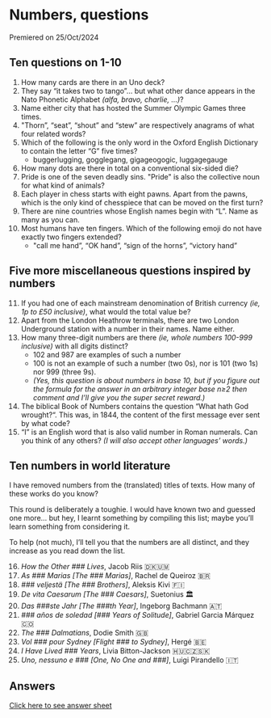 # Numbers, questions
Premiered on 25/Oct/2024

## Ten questions on 1-10
1. How many cards are there in an Uno deck?
2. They say “it takes two to tango”… but what other dance appears in the Nato Phonetic Alphabet _(alfa, bravo, charlie, …)_?
3. Name either city that has hosted the Summer Olympic Games three times.
4. "Thorn”, “seat”, “shout” and “stew” are respectively anagrams of what four related words?
5. Which of the following is the only word in the Oxford English Dictionary to contain the letter “G” five times?
    * buggerlugging, gogglegang, gigageogogic, luggagegauge
6. How many dots are there in total on a conventional six-sided die?
7. Pride is one of the seven deadly sins. "Pride" is also the collective noun for what kind of animals?
8. Each player in chess starts with eight pawns. Apart from the pawns, which is the only kind of chesspiece that can be moved on the first turn?
9. There are nine countries whose English names begin with “L”. Name as many as you can.
10. Most humans have ten fingers. Which of the following emoji do not have exactly two fingers extended?
    * "call me hand”, “OK hand”, “sign of the horns”, “victory hand”

## Five more miscellaneous questions inspired by numbers
11. If you had one of each mainstream denomination of British currency _(ie, 1p to £50 inclusive)_, what would the total value be?
12. Apart from the London Heathrow terminals, there are two London Underground station with a number in their names. Name either.
13. How many three-digit numbers are there _(ie, whole numbers 100-999 inclusive)_ with all digits distinct?
    * 102 and 987 are examples of such a number
    * 100 is not an example of such a number (two 0s), nor is 101 (two 1s) nor 999 (three 9s).
    * _(Yes, this question is about numbers in base 10, but if you figure out the formula for the answer in an arbitrary integer base n≥2 then comment and I’ll give you the super secret reward.)_
14. The biblical Book of Numbers contains the question “What hath God wrought?“. This was, in 1844, the content of the first message ever sent by what code?
15. “I” is an English word that is also valid number in Roman numerals. Can you think of any others? _(I will also accept other languages’ words.)_

## Ten numbers in world literature
I have removed numbers from the (translated) titles of texts. How many of these works do you know?

This round is deliberately a toughie. I would have known two and guessed one more… but hey, I learnt something by compiling this list; maybe you’ll learn something from considering it.

To help (not much), I’ll tell you that the numbers are all distinct, and they increase as you read down the list.

16. _How the Other ### Lives_, Jacob Riis 🇩🇰🇺🇲
17. _As ### Marias [The ### Marias]_, Rachel de Queiroz 🇧🇷
18. _### veljestä [The ### Brothers]_, Aleksis Kivi 🇫🇮
19. _De vita Caesarum [The ### Caesars]_, Suetonius 🏛
20. _Das ###ste Jahr [The ###th Year]_, Ingeborg Bachmann 🇦🇹
21. _### años de soledad [### Years of Solitude]_, Gabriel Garcia Márquez 🇨🇴
22. _The ### Dalmatians_, Dodie Smith 🇬🇧
23. _Vol ### pour Sydney [Flight ### to Sydney]_, Hergé 🇧🇪
24. _I Have Lived ### Years_, Livia Bitton-Jackson 🇭🇺🇨🇿🇸🇰
25. _Uno, nessuno e ### [One, No One and ###]_, Luigi Pirandello 🇮🇹

## Answers
[Click here to see answer sheet](https://github.com/jw-allen/puzzles-and-quizzes/blob/0574f72a51509557663eaad7acba1dce5bd5c26d/241025-numbers-answers.md)
